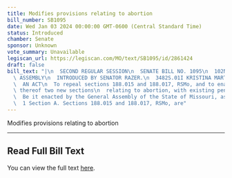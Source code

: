 ```yaml
---
title: Modifies provisions relating to abortion
bill_number: SB1095
date: Wed Jan 03 2024 00:00:00 GMT-0600 (Central Standard Time)
status: Introduced
chamber: Senate
sponsor: Unknown
vote_summary: Unavailable
legiscan_url: https://legiscan.com/MO/text/SB1095/id/2861424
draft: false
bill_text: "|\n  SECOND REGULAR SESSION\n  SENATE BILL NO. 1095\n  102ND GENERA L\
  \ ASSEMBLY\n  INTRODUCED BY SENATOR RAZER.\n  3482S.01I KRISTINA MARTIN, Secretary\n\
  \  AN ACT\n  To repeal sections 188.015 and 188.017, RSMo, and to enact in lieu\
  \ thereof two new sections\n  relating to abortion, with existing penalty provisions.\n\
  \  Be it enacted by the General Assembly of the State of Missouri, as follows:\n\
  \  1 Section A. Sections 188.015 and 188.017, RSMo, are"
---
```

Modifies provisions relating to abortion

---

## Read Full Bill Text

You can view the full text [here](https://legiscan.com/MO/text/SB1095/id/2861424).
